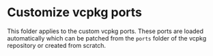 # Customize vcpkg ports

This folder applies to the custom vcpkg ports. These ports are loaded automatically which can be patched from the `ports` folder of the vcpkg repository or created from scratch.
